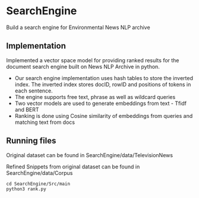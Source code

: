 # SearchEngine
Build a search engine for Environmental News NLP archive

## Implementation
Implemented a vector space model for providing ranked results for the document search engine built on News NLP Archive in python.

- Our search engine implementation uses hash tables to store the inverted index. The inverted index stores docID, rowID and positions of tokens in each sentence.
- The engine supports free text, phrase as well as wildcard queries
- Two vector models are used to generate embeddings from text - Tfidf and BERT
- Ranking is done using Cosine similarity of embeddings from queries and matching text from docs

## Running files
Original dataset can be found in SearchEngine/data/TelevisionNews

Refined Snippets from original dataset can be found in SearchEngine/data/Corpus
```
cd SearchEngine/Src/main
python3 rank.py
```

